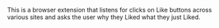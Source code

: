 This is a browser extension that listens for clicks on Like buttons across various sites and asks the user why they Liked what they just Liked.